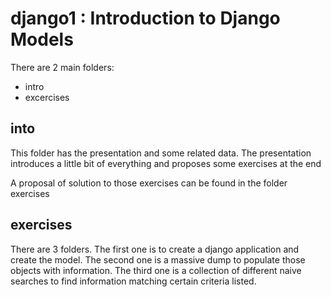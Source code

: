 # django1 : Introduction to Django Models

There are 2 main folders:
- intro
- excercises

## into
This folder has the presentation and some related data.
The presentation introduces a little bit of everything and proposes some exercises at the end

A proposal of solution to those exercises can be found in the folder exercises

## exercises
There are 3 folders. The first one is to create a django application and create the model. The second one is a massive dump to populate those objects with information. The third one is a collection of different naive searches to find information matching certain criteria listed.
